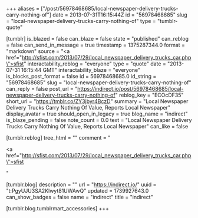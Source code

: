 +++
aliases = ["/post/56978468685/local-newspaper-delivery-trucks-carry-nothing-of"]
date = 2013-07-31T16:15:44Z
id = "56978468685"
slug = "local-newspaper-delivery-trucks-carry-nothing-of"
type = "tumblr-quote"

[tumblr]
is_blazed = false
can_blaze = false
state = "published"
can_reblog = false
can_send_in_message = true
timestamp = 1375287344.0
format = "markdown"
source = "<a href=\"http://sfist.com/2013/07/29/local_newspaper_delivery_trucks_car.php\">sfist</a>"
interactability_reblog = "everyone"
type = "quote"
date = "2013-07-31 16:15:44 GMT"
interactability_blaze = "everyone"
is_blocks_post_format = false
id = 56978468685.0
id_string = "56978468685"
slug = "local-newspaper-delivery-trucks-carry-nothing-of"
can_reply = false
post_url = "https://indirect.io/post/56978468685/local-newspaper-delivery-trucks-carry-nothing-of"
reblog_key = "ECOcDF35"
short_url = "https://tmblr.co/ZY3jbyr4BczD"
summary = "Local Newspaper Delivery Trucks Carry Nothing Of Value, Reports Local Newspaper"
display_avatar = true
should_open_in_legacy = true
blog_name = "indirect"
is_blaze_pending = false
note_count = 0.0
text = "Local Newspaper Delivery Trucks Carry Nothing Of Value, Reports Local Newspaper"
can_like = false

[tumblr.reblog]
tree_html = ""
comment = "<p><a href=\"http://sfist.com/2013/07/29/local_newspaper_delivery_trucks_car.php\">sfist</a></p>"

[tumblr.blog]
description = ""
url = "https://indirect.io/"
uuid = "t:PgyUJU3SA2Klwyt81UWAwQ"
updated = 1739927643.0
can_show_badges = false
name = "indirect"
title = "indirect"

[tumblr.blog.tumblrmart_accessories]
+++

